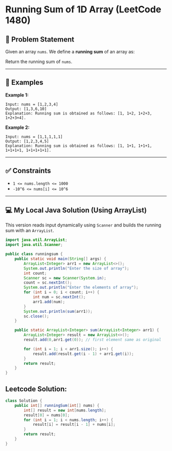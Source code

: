 # Running Sum of 1D Array (LeetCode 1480)

## 📌 Problem Statement
Given an array `nums`. We define a **running sum** of an array as:

Return the running sum of `nums`.

---

## 🧾 Examples

**Example 1:**
```text
Input: nums = [1,2,3,4]
Output: [1,3,6,10]
Explanation: Running sum is obtained as follows: [1, 1+2, 1+2+3, 1+2+3+4].
```

**Example 2:**
```text
Input: nums = [1,1,1,1,1]
Output: [1,2,3,4,5]
Explanation: Running sum is obtained as follows: [1, 1+1, 1+1+1, 1+1+1+1, 1+1+1+1+1].
```

---

## ✅ Constraints
- `1 <= nums.length <= 1000`
- `-10^6 <= nums[i] <= 10^6`

---

## 💻 My Local Java Solution (Using ArrayList)
This version reads input dynamically using `Scanner` and builds the running sum with an `ArrayList`.

```java
import java.util.ArrayList;
import java.util.Scanner;

public class runningsum {
    public static void main(String[] args) {
        ArrayList<Integer> arr1 = new ArrayList<>();
        System.out.println("Enter the size of array");
        int count;
        Scanner sc = new Scanner(System.in);
        count = sc.nextInt();
        System.out.println("Enter the elements of array");
        for (int i = 0; i < count; i++) {
            int num = sc.nextInt();
            arr1.add(num);
        }
        System.out.println(sum(arr1));
        sc.close();
    }

    public static ArrayList<Integer> sum(ArrayList<Integer> arr1) {
        ArrayList<Integer> result = new ArrayList<>();
        result.add(0,arr1.get(0)); // first element same as original

        for (int i = 1; i < arr1.size(); i++) {
            result.add(result.get(i - 1) + arr1.get(i));
        }
        return result;
    }
}
```

##  Leetcode Solution:
```java
class Solution {
    public int[] runningSum(int[] nums) {
        int[] result = new int[nums.length];
        result[0] = nums[0];
        for (int i = 1; i < nums.length; i++) {
            result[i] = result[i - 1] + nums[i];
        }
        return result;
    }
}
```